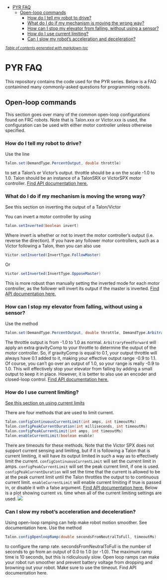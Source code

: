 - [PYR FAQ](#pyr-faq)
  * [Open-loop commands](#open-loop-commands)
    + [How do I tell my robot to drive?](#how-do-i-tell-my-robot-to-drive-)
    + [What do I do if my mechanism is moving the wrong way?](#what-do-i-do-if-my-mechanism-is-moving-the-wrong-way-)
    + [How can I stop my elevator from falling, without using a sensor?](#how-can-i-stop-my-elevator-from-falling--without-using-a-sensor-)
    + [How do I use current limiting?](#how-do-i-use-current-limiting-)
    + [Can I slow my robot’s acceleration and deceleration?](#can-i-slow-my-robot-s-acceleration-and-deceleration-)

<small><i><a href='http://ecotrust-canada.github.io/markdown-toc/'>Table of contents generated with markdown-toc</a></i></small>

# PYR FAQ
This repository contains the code used for the PYR series. Below is a FAQ containined many commonly-asked questions for programming robots.
## Open-loop commands
This section goes over many of the common open-loop configurations found on FRC robots. Note that is Talon.xxx or Victor.xxx is used, the configuration can be used with either motor controller unless otherwise specified. 

### How do I tell my robot to drive?
Use the line
```java
Talon.set(DemandType.PercentOutput, double throttle) 
```
to set a Talon’s or Victor’s output. throttle should be a on the scale -1.0 to 1.0. Talon should be an instance of a TalonSRX or VictorSPX motor controller.
[Find API documentation here.](http://www.ctr-electronics.com/downloads/api/java/html/classcom_1_1ctre_1_1phoenix_1_1motorcontrol_1_1can_1_1_base_motor_controller.html#aa005db111ab95d151b2604f5cf133238)

### What do I do if my mechanism is moving the wrong way?
See this section on inverting the output of a Talon/Victor

You can invert a motor controller by using 
```java
Talon.setInverted(boolean invert)
```
Where invert is whether or not to invert the motor controller’s output (i.e. reverse the direction). If you have any follower motor controllers, such as a Victor following a Talon, then you can also use
```java
Victor.setInverted(InvertType.FollowMaster) 
```
Or
```java
Victor.setInverted(InvertType.OpposeMaster) 
```

This is more robust than manually setting the inverted mode for each motor controller, as the follower will invert its output if the master is inverted.
[Find API documentation here.](http://www.ctr-electronics.com/downloads/api/java/html/classcom_1_1ctre_1_1phoenix_1_1motorcontrol_1_1can_1_1_base_motor_controller.html#aaeccf1a74b1b17755417432fba24fb73)

### How can I stop my elevator from falling, without using a sensor?
Use the method
```java
Talon.set(DemandType.PercentOutput, double throttle, DemandType.ArbitraryFeedforward, double gravityComp) 
```
The throttle output is from -1.0 to 1.0 as normal. `ArbitraryFeedforward` will apply an extra gravityComp to your throttle to determine the output of the motor controller. So, if gravityComp is equal to 0.1, your output throttle will always have 0.1 added to it, making your effective output range -0.9 to 1.1. Of course, you can’t go over an output of 1.0, so your range is really -0.9 to 1.0. 
This will effectively stop your elevator from falling by adding a small output to keep it in place. However, it is better to also use an encoder and closed-loop control.
[Find API documentation here.](http://www.ctr-electronics.com/downloads/api/java/html/classcom_1_1ctre_1_1phoenix_1_1motorcontrol_1_1can_1_1_base_motor_controller.html#a63c3a79d8484d423439d786cc2833b85)

### How do I use current limiting?
[See this section on using current limits](https://phoenix-documentation.readthedocs.io/en/latest/ch13_MC.html#current-limit)

There are four methods that are used to limit current. 
```java
Talon.configContinuousCurrentLimit(int amps, int timeoutMs)
Talon.configPeakCurrentDuration(int milliseconds, int timeoutMs)
Talon.configPeakCurrentLimit(int amps, int timeoutMs)
Talon.enableCurrentLimit(boolean enable)
```
There are timeouts for these methods.
Note that the Victor SPX does not support current sensing and limiting, but if it is following a Talon that is current limiting, it will have its output limited in such a way as to effectively limit the current.
`configContinuousCurrentLimit` will set the current limit in amps.
`configPeakCurrentLimit` will set the peak current limit, if one is used.
`configPeakCurrentDuration` will set the time that the current is allowed to be at the peak current limit until the Talon throttles the output to to continuous current limit.
`enableCurrentLimit` will enable current limiting if true is passed in, or disable it with a false argument.
[Find API documentation here.](http://www.ctr-electronics.com/downloads/api/java/html/classcom_1_1ctre_1_1phoenix_1_1motorcontrol_1_1can_1_1_base_motor_controller.html#a33eed3eb1be4209228bf8881dd59ba9d)
Below is a plot showing current vs. time when all of the current limiting settings are used.
![](https://i.imgur.com/URhxr5F.png)

### Can I slow my robot’s acceleration and deceleration?
Using open-loop ramping can help make robot motion smoother. See documentation here.
Use the method
```java
Talon.configOpenloopRamp(double secondsFromNeutralToFull, timeoutMs)
```
to  configure the ramp rate. secondsFromNeutralToFull is the number of seconds to go from an output of 0.0 to 1.0 (or -1.0). The maximum ramp time is 10 seconds, but this is ridiculously slow. Open loop ramps can make your robot run smoother and prevent battery voltage from dropping and browning out your robot. Make sure to use the timeout.
Find API documentation here.


